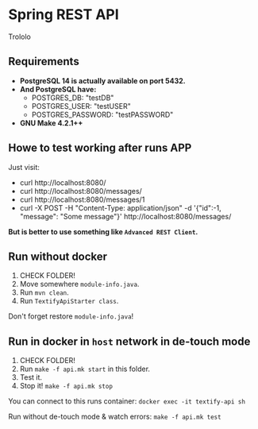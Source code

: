 # Spring REST API
Trololo
## Requirements
- **PostgreSQL 14 is actually available on port 5432.**
- **And PostgreSQL have:**
  - POSTGRES_DB: "testDB"
  - POSTGRES_USER: "testUSER"
  - POSTGRES_PASSWORD: "testPASSWORD"
- **GNU Make 4.2.1++**

## Howe to test working after runs APP
Just visit:
- curl http://localhost:8080/
- curl http://localhost:8080/messages/
- curl http://localhost:8080/messages/1
- curl -X POST -H "Content-Type: application/json" -d '{"id":-1, "message": "Some message"}' http://localhost:8080/messages/ 

**But is better to use something like `Advanced REST Client`.**

## Run without docker
1. CHECK FOLDER!
2. Move somewhere `module-info.java`.
3. Run `mvn clean`.
4. Run `TextifyApiStarter class`.

Don't forget restore `module-info.java`!

## Run in docker in `host` network in de-touch mode
1. CHECK FOLDER!
2. Run `make -f api.mk start` in this folder.
3. Test it.
4. Stop it! `make -f api.mk stop`

You can connect to this runs container: `docker exec -it textify-api sh`

Run without de-touch mode & watch errors: `make -f api.mk test`
